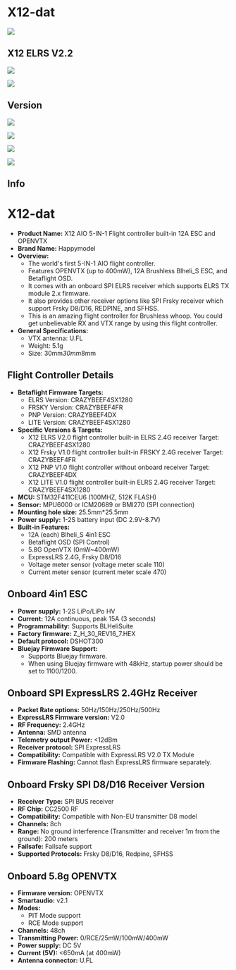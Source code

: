 
# X12-dat

![](2025-05-30-12-53-21.png)



## X12 ELRS V2.2 

![](2025-09-03-14-17-14.png)

![](2025-09-03-14-17-23.png)

## Version 

![](2025-05-30-12-50-36.png)


![](2025-05-30-12-50-44.png)

![](2025-05-30-12-50-54.png)

![](2025-05-30-12-52-03.png)

## Info 
# X12-dat

-   **Product Name:** X12 AIO 5-IN-1 Flight controller built-in 12A ESC and OPENVTX
-   **Brand Name:** Happymodel
-   **Overview:**
    -   The world's first 5-IN-1 AIO flight controller.
    -   Features OPENVTX (up to 400mW), 12A Brushless Blheli_S ESC, and Betaflight OSD.
    -   It comes with an onboard SPI ELRS receiver which supports ELRS TX module 2.x firmware.
    -   It also provides other receiver options like SPI Frsky receiver which support Frsky D8/D16, REDPINE, and SFHSS.
    -   This is an amazing flight controller for Brushless whoop. You could get unbelievable RX and VTX range by using this flight controller.
-   **General Specifications:**
    -   VTX antenna: U.FL
    -   Weight: 5.1g
    -   Size: 30mm*30mm*8mm

## Flight Controller Details

-   **Betaflight Firmware Targets:**
    -   ELRS Version: CRAZYBEEF4SX1280
    -   FRSKY Version: CRAZYBEEF4FR
    -   PNP Version: CRAZYBEEF4DX
    -   LITE Version: CRAZYBEEF4SX1280
-   **Specific Versions & Targets:**
    -   X12 ELRS V2.0 flight controller built-in ELRS 2.4G receiver Target: CRAZYBEEF4SX1280
    -   X12 Frsky V1.0 flight controller built-in FRSKY 2.4G receiver Target: CRAZYBEEF4FR
    -   X12 PNP V1.0 flight controller without onboard receiver Target: CRAZYBEEF4DX
    -   X12 LITE V1.0 flight controller built-in ELRS 2.4G receiver Target: CRAZYBEEF4SX1280
-   **MCU:** STM32F411CEU6 (100MHZ, 512K FLASH)
-   **Sensor:** MPU6000 or ICM20689 or BMI270 (SPI connection)
-   **Mounting hole size:** 25.5mm*25.5mm
-   **Power supply:** 1-2S battery input (DC 2.9V-8.7V)
-   **Built-in Features:**
    -   12A (each) Blheli_S 4in1 ESC
    -   Betaflight OSD (SPI Control)
    -   5.8G OpenVTX (0mW~400mW)
    -   ExpressLRS 2.4G, Frsky D8/D16
    -   Voltage meter sensor (voltage meter scale 110)
    -   Current meter sensor (current meter scale 470)

## Onboard 4in1 ESC

-   **Power supply:** 1-2S LiPo/LiPo HV
-   **Current:** 12A continuous, peak 15A (3 seconds)
-   **Programmability:** Supports BLHeliSuite
-   **Factory firmware:** Z_H_30_REV16_7.HEX
-   **Default protocol:** DSHOT300
-   **Bluejay Firmware Support:**
    -   Supports Bluejay firmware.
    -   When using Bluejay firmware with 48kHz, startup power should be set to 1100/1200.

## Onboard SPI ExpressLRS 2.4GHz Receiver

-   **Packet Rate options:** 50Hz/150Hz/250Hz/500Hz
-   **ExpressLRS Firmware version:** V2.0
-   **RF Frequency:** 2.4GHz
-   **Antenna:** SMD antenna
-   **Telemetry output Power:** <12dBm
-   **Receiver protocol:** SPI ExpressLRS
-   **Compatibility:** Compatible with ExpressLRS V2.0 TX Module
-   **Firmware Flashing:** Cannot flash ExpressLRS firmware separately.

## Onboard Frsky SPI D8/D16 Receiver Version

-   **Receiver Type:** SPI BUS receiver
-   **RF Chip:** CC2500 RF
-   **Compatibility:** Compatible with Non-EU transmitter D8 model
-   **Channels:** 8ch
-   **Range:** No ground interference (Transmitter and receiver 1m from the ground): 200 meters
-   **Failsafe:** Failsafe support
-   **Supported Protocols:** Frsky D8/D16, Redpine, SFHSS

## Onboard 5.8g OPENVTX

-   **Firmware version:** OPENVTX
-   **Smartaudio:** v2.1
-   **Modes:**
    -   PIT Mode support
    -   RCE Mode support
-   **Channels:** 48ch
-   **Transmitting Power:** 0/RCE/25mW/100mW/400mW
-   **Power supply:** DC 5V
-   **Current (5V):** <650mA (at 400mW)
-   **Antenna connector:** U.FL